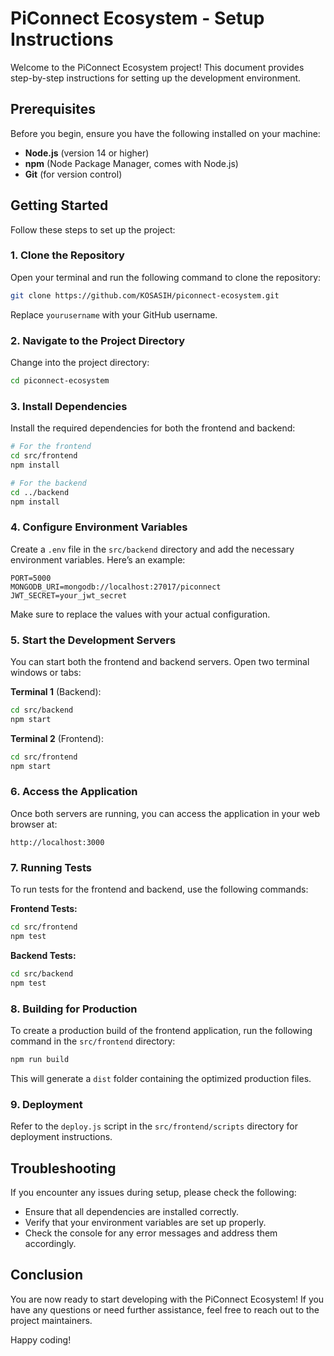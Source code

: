# PiConnect Ecosystem - Setup Instructions

Welcome to the PiConnect Ecosystem project! This document provides step-by-step instructions for setting up the development environment.

## Prerequisites

Before you begin, ensure you have the following installed on your machine:

- **Node.js** (version 14 or higher)
- **npm** (Node Package Manager, comes with Node.js)
- **Git** (for version control)

## Getting Started

Follow these steps to set up the project:

### 1. Clone the Repository

Open your terminal and run the following command to clone the repository:

```bash
git clone https://github.com/KOSASIH/piconnect-ecosystem.git
```

Replace `yourusername` with your GitHub username.

### 2. Navigate to the Project Directory

Change into the project directory:

```bash
cd piconnect-ecosystem
```

### 3. Install Dependencies

Install the required dependencies for both the frontend and backend:

```bash
# For the frontend
cd src/frontend
npm install

# For the backend
cd ../backend
npm install
```

### 4. Configure Environment Variables

Create a `.env` file in the `src/backend` directory and add the necessary environment variables. Here’s an example:

```env
PORT=5000
MONGODB_URI=mongodb://localhost:27017/piconnect
JWT_SECRET=your_jwt_secret
```

Make sure to replace the values with your actual configuration.

### 5. Start the Development Servers

You can start both the frontend and backend servers. Open two terminal windows or tabs:

**Terminal 1** (Backend):

```bash
cd src/backend
npm start
```

**Terminal 2** (Frontend):

```bash
cd src/frontend
npm start
```

### 6. Access the Application

Once both servers are running, you can access the application in your web browser at:

```
http://localhost:3000
```

### 7. Running Tests

To run tests for the frontend and backend, use the following commands:

**Frontend Tests:**

```bash
cd src/frontend
npm test
```

**Backend Tests:**

```bash
cd src/backend
npm test
```

### 8. Building for Production

To create a production build of the frontend application, run the following command in the `src/frontend` directory:

```bash
npm run build
```

This will generate a `dist` folder containing the optimized production files.

### 9. Deployment

Refer to the `deploy.js` script in the `src/frontend/scripts` directory for deployment instructions.

## Troubleshooting

If you encounter any issues during setup, please check the following:

- Ensure that all dependencies are installed correctly.
- Verify that your environment variables are set up properly.
- Check the console for any error messages and address them accordingly.

## Conclusion

You are now ready to start developing with the PiConnect Ecosystem! If you have any questions or need further assistance, feel free to reach out to the project maintainers.

Happy coding!
